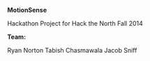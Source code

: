 **MotionSense**

Hackathon Project for Hack the North Fall 2014

**Team:**

Ryan Norton
Tabish Chasmawala
Jacob Sniff